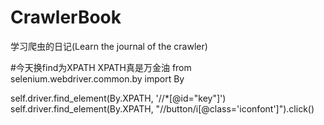# CrawlerBook
学习爬虫的日记(Learn the journal of the crawler)

#今天换find为XPATH XPATH真是万金油
from selenium.webdriver.common.by import By

self.driver.find_element(By.XPATH, '//*[@id="key"]')
self.driver.find_element(By.XPATH, "//button/i[@class='iconfont']").click()
